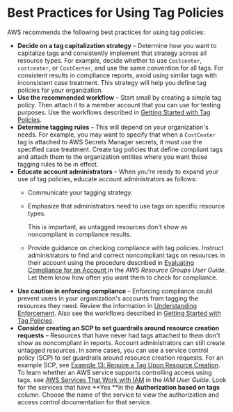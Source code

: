 # Best Practices for Using Tag Policies<a name="orgs_manage_policies_tag-policies-best-practices"></a>

AWS recommends the following best practices for using tag policies:
+ **Decide on a tag capitalization strategy** – Determine how you want to capitalize tags and consistently implement that strategy across all resource types\. For example, decide whether to use `Costcenter`, `costcenter`, or `CostCenter`, and use the same convention for all tags\. For consistent results in compliance reports, avoid using similar tags with inconsistent case treatment\. This strategy will help you define tag policies for your organization\. 
+ **Use the recommended workflow** – Start small by creating a simple tag policy\. Then attach it to a member account that you can use for testing purposes\. Use the workflows described in [Getting Started with Tag Policies](tag-policies-getting-started.md)\.
+ **Determine tagging rules** – This will depend on your organization's needs\. For example, you may want to specify that when a `CostCenter` tag is attached to AWS Secrets Manager secrets, it must use the specified case treatment\. Create tag policies that define compliant tags and attach them to the organization entities where you want those tagging rules to be in effect\.
+ **Educate account administrators** – When you're ready to expand your use of tag policies, educate account administrators as follows:
  + Communicate your tagging strategy\.
  + Emphasize that administrators need to use tags on specific resource types\.

    This is important, as untagged resources don't show as noncompliant in compliance results\.
  + Provide guidance on checking compliance with tag policies\. Instruct administrators to find and correct noncompliant tags on resources in their account using the procedure described in [Evaluating Compliance for an Account ](https://docs.aws.amazon.com/ARG/latest/userguide/tag-policies-arg-finding-noncompliant-tags.html) in the *AWS Resource Groups User Guide\.* Let them know how often you want them to check for compliance\.
+ **Use caution in enforcing compliance** – Enforcing compliance could prevent users in your organization's accounts from tagging the resources they need\. Review the information in [Understanding Enforcement](orgs_manage_policies_tag-policies-enforcement.md)\. Also see the workflows described in [Getting Started with Tag Policies](tag-policies-getting-started.md)\.
+ **Consider creating an SCP to set guardrails around resource creation requests** – Resources that have never had tags attached to them don't show as noncompliant in reports\. Account administrators can still create untagged resources\. In some cases, you can use a service control policy \(SCP\) to set guardrails around resource creation requests\. For an example SCP, see [Example 13: Require a Tag Upon Resource Creation](orgs_manage_policies_example-scps.md#example-require-tag-on-create)\. To learn whether an AWS service supports controlling access using tags, see [ AWS Services That Work with IAM](https://docs.aws.amazon.com/IAM/latest/UserGuide/reference_aws-services-that-work-with-iam.html) in the *IAM User Guide*\. Look for the services that have **Yes **in the **Authorization based on tags** column\. Choose the name of the service to view the authorization and access control documentation for that service\.